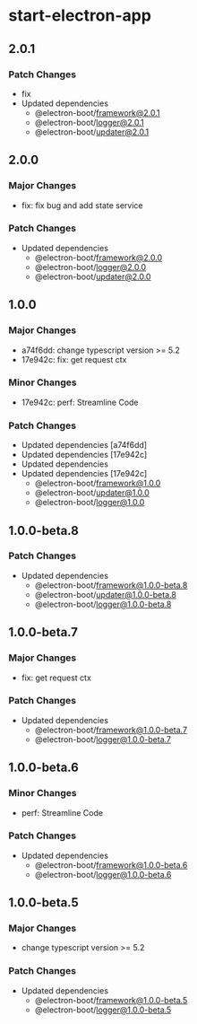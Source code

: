 # start-electron-app

## 2.0.1

### Patch Changes

- fix
- Updated dependencies
  - @electron-boot/framework@2.0.1
  - @electron-boot/logger@2.0.1
  - @electron-boot/updater@2.0.1

## 2.0.0

### Major Changes

- fix: fix bug and add state service

### Patch Changes

- Updated dependencies
  - @electron-boot/framework@2.0.0
  - @electron-boot/logger@2.0.0
  - @electron-boot/updater@2.0.0

## 1.0.0

### Major Changes

- a74f6dd: change typescript version >= 5.2
- 17e942c: fix: get request ctx

### Minor Changes

- 17e942c: perf: Streamline Code

### Patch Changes

- Updated dependencies [a74f6dd]
- Updated dependencies [17e942c]
- Updated dependencies
- Updated dependencies [17e942c]
  - @electron-boot/framework@1.0.0
  - @electron-boot/updater@1.0.0
  - @electron-boot/logger@1.0.0

## 1.0.0-beta.8

### Patch Changes

- Updated dependencies
  - @electron-boot/framework@1.0.0-beta.8
  - @electron-boot/updater@1.0.0-beta.8
  - @electron-boot/logger@1.0.0-beta.8

## 1.0.0-beta.7

### Major Changes

- fix: get request ctx

### Patch Changes

- Updated dependencies
  - @electron-boot/framework@1.0.0-beta.7
  - @electron-boot/logger@1.0.0-beta.7

## 1.0.0-beta.6

### Minor Changes

- perf: Streamline Code

### Patch Changes

- Updated dependencies
  - @electron-boot/framework@1.0.0-beta.6
  - @electron-boot/logger@1.0.0-beta.6

## 1.0.0-beta.5

### Major Changes

- change typescript version >= 5.2

### Patch Changes

- Updated dependencies
  - @electron-boot/framework@1.0.0-beta.5
  - @electron-boot/logger@1.0.0-beta.5

